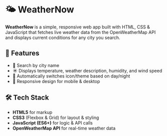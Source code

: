 # 🌤️ WeatherNow

**WeatherNow** is a simple, responsive web app built with HTML, CSS & JavaScript that fetches live weather data from the OpenWeatherMap API and displays current conditions for any city you search.



## 🚀 Features

- 🔎 Search by city name  
- ☀️ Displays temperature, weather description, humidity, and wind speed  
- 🌙 Automatically switches icon/theme based on day/night  
- 📱 Responsive design for mobile & desktop  



## 🛠️ Tech Stack

- **HTML5** for markup  
- **CSS3** (Flexbox & Grid) for layout & styling  
- **JavaScript (ES6+)** for logic & API calls  
- **OpenWeatherMap API** for real-time weather data  




